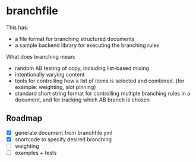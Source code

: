 # branchfile

This has:
- a file format for branching structured documents
- a sample backend library for executing the branching rules

What does branching mean:
- random AB testing of copy, including list-based mixing
- intentionally varying content
- tools for controlling how a list of items is selected and combined. (for example: weighting, slot pinning)
- standard short string format for controlling multiple branching rules in a document, and for tracking which AB branch is chosen

## Roadmap

- [x] generate document from branchfile yml
- [x] shortcode to specify desired branching
- [ ] weighting
- [ ] examples + tests
